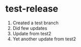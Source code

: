# test-release

1. Created a test branch
2. Did few updates
3. Update from test2
4. Yet another update from test2
